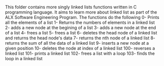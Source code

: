 This folder contains more singly linked lists functions written in C programming language. It aims to learn more about linked list as part of the ALX Software Engineering Program. The functions do the following
0- Prints all the elements of a list
1- Returns the numbers of elements in a linked list
2- adds a new node at the begining of a list
3- adds a new node at the end of a list
4- frees a list
5- frees a list
6- deletes the head node of a linked list and returns the head node's data
7- returns the nth node of a linked list
8- returns the sum of all the data of a linked list
9- inserts a new node at a given position
10- deletes the node at index of a linked list
100- reverses a linked list
101- prints a linked list
102- frees a list with a loop
103- finds the loop in a linked list
